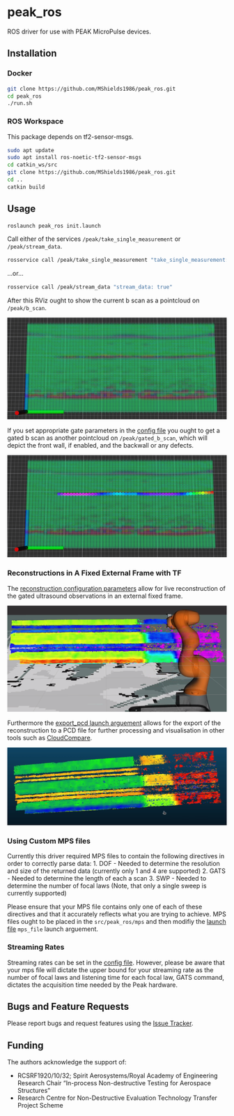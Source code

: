 # peak_ros
ROS driver for use with PEAK MicroPulse devices.

## Installation

### Docker
```bash
git clone https://github.com/MShields1986/peak_ros.git
cd peak_ros
./run.sh
```

### ROS Workspace
This package depends on tf2-sensor-msgs.

```bash
sudo apt update
sudo apt install ros-noetic-tf2-sensor-msgs
cd catkin_ws/src
git clone https://github.com/MShields1986/peak_ros.git
cd ..
catkin build
```

## Usage

```bash
roslaunch peak_ros init.launch
```

Call either of the services `/peak/take_single_measurement` or `/peak/stream_data`.

```bash
rosservice call /peak/take_single_measurement "take_single_measurement: true"
```

...or...

```bash
rosservice call /peak/stream_data "stream_data: true"
```

After this RViz ought to show the current b scan as a pointcloud on `/peak/b_scan`.

![](assets/b_scan.png)

If you set appropriate gate parameters in the [config file](src/peak_ros/config/default.yaml) you ought to get a gated b scan as another pointcloud on `/peak/gated_b_scan`, which will depict the front wall, if enabled, and the backwall or any defects.

![](assets/gated_b_scan.png)


### Reconstructions in A Fixed External Frame with TF
The [reconstruction configuration parameters](https://github.com/MShields1986/peak_ros/blob/c82a4a9ae57a0f5440fdc98597124bc062844d97/src/peak_ros/config/default.yaml#L43-L47) allow for live reconstruction of the gated ultrasound observations in an external fixed frame.

![](assets/live_recon.png)

Furthermore the [export_pcd launch arguement](https://github.com/MShields1986/peak_ros/blob/c82a4a9ae57a0f5440fdc98597124bc062844d97/src/peak_ros/launch/init.launch#L12) allows for the export of the reconstruction to a PCD file for further processing and visualisation in other tools such as [CloudCompare](https://www.danielgm.net/cc/).

![](assets/pcd.png)


### Using Custom MPS files
Currently this driver required MPS files to contain the following directives in order to correctly parse data:
    1. DOF - Needed to determine the resolution and size of the returned data (currently only 1 and 4 are supported)
    2. GATS - Needed to determine the length of each a scan
    3. SWP - Needed to determine the number of focal laws (Note, that only a single sweep is currently supported)

Please ensure that your MPS file contains only one of each of these directives and that it accurately reflects what you are trying to achieve. MPS files ought to be placed in the `src/peak_ros/mps` and then modifiy the [launch file](src/peak_ros/launch/init.launch) `mps_file` launch arguement.

### Streaming Rates
Streaming rates can be set in the [config file](src/peak_ros/config/default.yaml). However, please be aware that your mps file will dictate the upper bound for your streaming rate as the number of focal laws and listening time for each focal law, GATS command, dictates the acquisition time needed by the Peak hardware.

## Bugs and Feature Requests
Please report bugs and request features using the [Issue Tracker](https://github.com/MShields1986/peak_ros/issues).

## Funding
The authors acknowledge the support of:
- RCSRF1920/10/32; Spirit Aerosystems/Royal Academy of Engineering Research Chair “In-process Non-destructive Testing for Aerospace Structures”
- Research Centre for Non-Destructive Evaluation Technology Transfer Project Scheme
